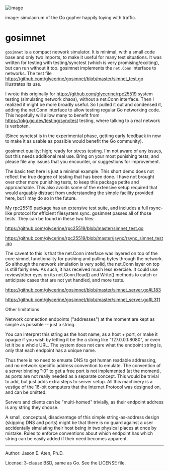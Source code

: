 ![image](https://github.com/user-attachments/assets/d671bf05-5688-4f46-b685-63beb29826ab)

image: simulacrum of the Go gopher happily toying with traffic.

gosimnet
========

`gosimnet` is a compact network simulator. It is minimal,
with a small code base and only two imports, to make
it useful for many test situations. It was written for testing with 
testing/synctest (which is very promising/exciting), but
can run without it too. gosimnet implements the `net.Conn`
interface to networks. The test file
https://github.com/glycerine/gosimnet/blob/master/simnet_test.go
illustrates its use.

I wrote this originally for https://github.com/glycerine/rpc25519 
system testing (simulating network chaos), without
a net.Conn interface. Then I realized it might 
be more broadly useful. So I pulled it out and condensed it, adding
the net.Conn interface to allow testing regular Go networking
code. This hopefully will allow many to benefit
from https://pkg.go.dev/testing/synctest testing,
where talking to a real network is verboten.

(Since synctest is in the experimental phase, 
getting early feedback in now to make it as
usable as possible would benefit the Go community).

gosimnet quality: high; ready for stress testing. 
I'm not aware of any issues, but this needs 
additional real use. Bring on your most punishing tests;
and please file any issues that you encounter, or
suggestions for improvement.

The basic test here is just a minimal example. 
This short demo does not reflect the true 
degree of testing that has been done.
I have not brought over other more 
punishing tests, to keep this package petite 
and approachable. This also avoids some of
the extensive setup required that would
arguably distract from understanding the simple
facility provided here, but I may do so in the future.

My rpc25519 package has an extensive test suite, and
includes a full rsync-like protocol for
efficient filesystem sync. gosimnet passes
all of those tests. They can be found in these two files:

https://github.com/glycerine/rpc25519/blob/master/simnet_test.go

https://github.com/glycerine/rpc25519/blob/master/jsync/rsync_simnet_test.go

The caveat to this is that the net.Conn
interface was layered on top of the core
simnet functionality for pushing and
pulling bytes through the network. So
although the network simulation is
very solid, the net.Conn layer on
top is still fairly new. As such, it 
has received much less exercise.
It could use review/other eyes
on its net.Conn.Read() and Write()
methods to catch or anticipate
cases that are not yet handled, and
more tests. 

https://github.com/glycerine/gosimnet/blob/master/simnet_server.go#L183

https://github.com/glycerine/gosimnet/blob/master/simnet_server.go#L311

Other limitations

Network connection endpoints ("addresses")
at the moment are kept as simple as 
possible -- just a string.

You can interpret this string as the host name,
as a host + port, or make it opaque if 
you wish by letting it be the
a string like "127.0.0.1:8080", or even
let it be a whole URL. The system
does not care what the endpoint string is,
only that each endpoint has a unique name.

Thus there is no need to emuate DNS to get
human readable addressing, and no network
specific address convention to emulate.
The convention of a server binding ":0" to get
a free port is not implemented (at the moment), as ports
are not really needed as a separate concept.
This would be trivial to add, but just
adds extra steps to server setup. All
this machinery is a vestige of the 16-bit computers that 
the Internet Protocol was designed on,
and can be omitted.

Servers and clients can be "multi-homed"
trivially, as their endpoint address is any 
string they choose.

A small, conceptual, disadvantage of this simple 
string-as-address design (skipping DNS and ports) might be that
there is no guard against a user accidentally simulating
their host being in two physical
places at once by mistake. Rules to enforce
conventions about which endpoint has which
string can be easily added if their
need becomes apparent.

---
Author: Jason E. Aten, Ph.D.

License: 3-clause BSD, same as Go. See the LICENSE file.
